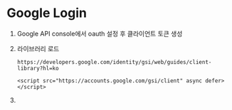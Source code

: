 # Google Login

1. Google API console에서 oauth 설정 후 클라이언트 토큰 생성

2. 라이브러리 로드

   `https://developers.google.com/identity/gsi/web/guides/client-library?hl=ko`

   `<script src="https://accounts.google.com/gsi/client" async defer></script>`

3. 